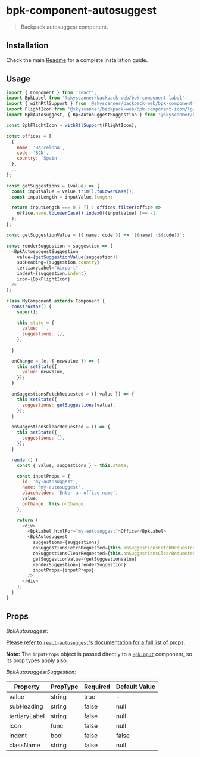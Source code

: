 # bpk-component-autosuggest

> Backpack autosuggest component.

## Installation

Check the main [Readme](https://github.com/skyscanner/backpack#usage) for a complete installation guide.

## Usage

```js
import { Component } from 'react';
import BpkLabel from '@skyscanner/backpack-web/bpk-component-label';
import { withRtlSupport } from '@skyscanner/backpack-web/bpk-component-icon';
import FlightIcon from '@skyscanner/backpack-web/bpk-component-icon/lg/flight';
import BpkAutosuggest, { BpkAutosuggestSuggestion } from '@skyscanner/backpack-web/bpk-component-autosuggest';

const BpkFlightIcon = withRtlSupport(FlightIcon);

const offices = [
  {
    name: 'Barcelona',
    code: 'BCN',
    country: 'Spain',
  },
  ...
];

const getSuggestions = (value) => {
  const inputValue = value.trim().toLowerCase();
  const inputLength = inputValue.length;

  return inputLength === 0 ? [] : offices.filter(office =>
    office.name.toLowerCase().indexOf(inputValue) !== -1,
  );
};

const getSuggestionValue = ({ name, code }) => `${name} (${code})`;

const renderSuggestion = suggestion => (
  <BpkAutosuggestSuggestion
    value={getSuggestionValue(suggestion)}
    subHeading={suggestion.country}
    tertiaryLabel="Airport"
    indent={suggestion.indent}
    icon={BpkFlightIcon}
  />
);

class MyComponent extends Component {
  constructor() {
    super();

    this.state = {
      value: '',
      suggestions: [],
    };

  }

  onChange = (e, { newValue }) => {
    this.setState({
      value: newValue,
    });
  }

  onSuggestionsFetchRequested = ({ value }) => {
    this.setState({
      suggestions: getSuggestions(value),
    });
  }

  onSuggestionsClearRequested = () => {
    this.setState({
      suggestions: [],
    });
  }

  render() {
    const { value, suggestions } = this.state;

    const inputProps = {
      id: 'my-autosuggest',
      name: 'my-autosuggest',
      placeholder: 'Enter an office name',
      value,
      onChange: this.onChange,
    };

    return (
      <div>
        <BpkLabel htmlFor="my-autosuggest">Office</BpkLabel>
        <BpkAutosuggest
          suggestions={suggestions}
          onSuggestionsFetchRequested={this.onSuggestionsFetchRequested}
          onSuggestionsClearRequested={this.onSuggestionsClearRequested}
          getSuggestionValue={getSuggestionValue}
          renderSuggestion={renderSuggestion}
          inputProps={inputProps}
        />
      </div>
    );
  }
}
```

## Props

*BpkAutosuggest:*

[Please refer to `react-autosuggest`'s documentation for a full list of props](https://github.com/moroshko/react-autosuggest#props).

**Note:** The `inputProps` object is passed directly to a [`BpkInput`](../bpk-component-input/README.md#props) component, so its prop types apply also.

*BpkAutosuggestSuggestion:*

| Property          | PropType             | Required | Default Value |
| ----------------- | -------------------- | -------- | ------------- |
| value             | string               | true     | -             |
| subHeading        | string               | false    | null          |
| tertiaryLabel     | string               | false    | null          |
| icon              | func                 | false    | null          |
| indent            | bool                 | false    | false         |
| className         | string               | false    | null          |
